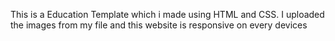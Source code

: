 This is a Education Template which i made using HTML and CSS. I uploaded the images from my file and this website is responsive on every devices
